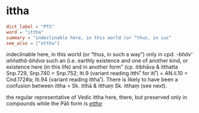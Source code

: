 # ittha

``` toml
dict_label = "PTS"
word = "ittha"
summary = "indeclinable here, in this world (or “thus, in suc"
see_also = ["ettha"]
```

indeclinable here, in this world (or “thus, in such a way”) only in cpd. *\-bhāv’ aññathā\-bhāva* such an (i.e. earthly existence and one of another kind, or existence here (in this life) and in another form” (cp. itibhāva & itthatta Snp.729, Snp.740 = Snp.752; Iti.9 (variant reading itthi˚ for iti˚) = AN.ii.10 = Cnd.172#a; Iti.94 (variant reading ittha˚). There is likely to have been a confusion between ittha = Sk. itthā & itthaṃ Sk. itthaṃ (see next).

the regular representative of Vedic ittha here, there, but preserved only in compounds while the Pāli form is *[ettha](ettha.md)*

